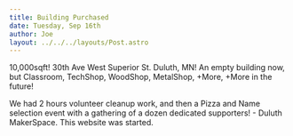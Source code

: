 ```yaml
---
title: Building Purchased
date: Tuesday, Sep 16th
author: Joe
layout: ../../../layouts/Post.astro
---
```


10,000sqft! 30th Ave West Superior St. Duluth, MN! An empty building now, but Classroom, TechShop, WoodShop, MetalShop, +More, +More in the future!

We had 2 hours volunteer cleanup work, and then a Pizza and Name selection event with a gathering of a dozen dedicated supporters! - Duluth MakerSpace.  This website was started.
